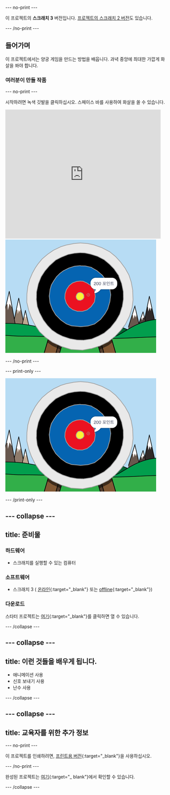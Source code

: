 --- no-print ---

이 프로젝트의 **스크래치 3** 버전입니다. [프로젝트의 스크래치 2 버전](https://projects.raspberrypi.org/en/projects/archery-scratch2)도 있습니다.

--- /no-print ---

## 들어가며

이 프로젝트에서는 양궁 게임을 만드는 방법을 배웁니다. 과녁 중앙에 최대한 가깝게 화살을 쏴야 합니다.

### 여러분이 만들 작품

--- no-print ---

시작하려면 녹색 깃발을 클릭하십시오. 스페이스 바를 사용하여 화살을 쏠 수 있습니다.

<div class="scratch-preview">
  <iframe allowtransparency="true" width="485" height="402" src="https://scratch.mit.edu/projects/embed/382439028/?autostart=false" frameborder="0" scrolling="no"></iframe>
  <img src="images/archery-final.png">
</div>

--- /no-print ---

--- print-only ---

![완료된 프로젝트](images/archery-final.png)

--- /print-only ---

--- collapse ---
---
title: 준비물
---
### 하드웨어

+ 스크래치를 실행할 수 있는 컴퓨터

### 소프트웨어

+ 스크래치 3 ( [온라인](https://rpf.io/scratchon){:target="_blank"} 또는 [offline](https://rpf.io/scratchoff){:target="_blank"})

### 다운로드

스타터 프로젝트는 [여기](https://rpf.io/p/ko-KR/archery-go){:target="_blank"}를 클릭하면 열 수 있습니다.

--- /collapse ---

--- collapse ---
---
title: 이런 것들을 배우게 됩니다.
---
+ 애니메이션 사용 
+ 신호 보내기 사용
+ 난수 사용

--- /collapse ---

--- collapse ---
---
title: 교육자를 위한 추가 정보
---
--- no-print ---

이 프로젝트를 인쇄하려면, [프린트용 버전](https://projects.raspberrypi.org/ko-KR/projects/archery/print){:target="_blank"}을 사용하십시오.

--- /no-print ---

완성된 프로젝트는 [여기](https://rpf.io/p/ko-KR/archery-get){:target="_ blank"}에서 확인할 수 있습니다.

--- /collapse ---
